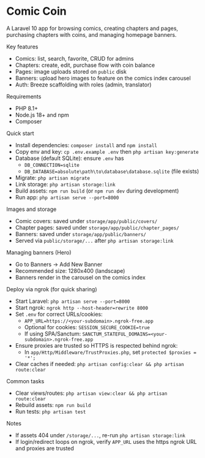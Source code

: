 # Comic Coin

A Laravel 10 app for browsing comics, creating chapters and pages, purchasing chapters with coins, and managing homepage banners.

Key features
- Comics: list, search, favorite, CRUD for admins
- Chapters: create, edit, purchase flow with coin balance
- Pages: image uploads stored on `public` disk
- Banners: upload hero images to feature on the comics index carousel
- Auth: Breeze scaffolding with roles (admin, translator)

Requirements
- PHP 8.1+
- Node.js 18+ and npm
- Composer

Quick start
- Install dependencies: `composer install` and `npm install`
- Copy env and key: `cp .env.example .env` then `php artisan key:generate`
- Database (default SQLite): ensure `.env` has
  - `DB_CONNECTION=sqlite`
  - `DB_DATABASE=absolute\path\to\database\database.sqlite` (file exists)
- Migrate: `php artisan migrate`
- Link storage: `php artisan storage:link`
- Build assets: `npm run build` (or `npm run dev` during development)
- Run app: `php artisan serve --port=8000`

Images and storage
- Comic covers: saved under `storage/app/public/covers/`
- Chapter pages: saved under `storage/app/public/chapter_pages/`
- Banners: saved under `storage/app/public/banners/`
- Served via `public/storage/...` after `php artisan storage:link`

Managing banners (Hero)
- Go to Banners → Add New Banner
- Recommended size: 1280x400 (landscape)
- Banners render in the carousel on the comics index

Deploy via ngrok (for quick sharing)
- Start Laravel: `php artisan serve --port=8000`
- Start ngrok: `ngrok http --host-header=rewrite 8000`
- Set `.env` for correct URLs/cookies:
  - `APP_URL=https://<your-subdomain>.ngrok-free.app`
  - Optional for cookies: `SESSION_SECURE_COOKIE=true`
  - If using SPA/Sanctum: `SANCTUM_STATEFUL_DOMAINS=<your-subdomain>.ngrok-free.app`
- Ensure proxies are trusted so HTTPS is respected behind ngrok:
  - In `app/Http/Middleware/TrustProxies.php`, set `protected $proxies = '*';`
- Clear caches if needed: `php artisan config:clear && php artisan route:clear`

Common tasks
- Clear views/routes: `php artisan view:clear && php artisan route:clear`
- Rebuild assets: `npm run build`
- Run tests: `php artisan test`

Notes
- If assets 404 under `/storage/...`, re-run `php artisan storage:link`
- If login/redirect loops on ngrok, verify `APP_URL` uses the https ngrok URL and proxies are trusted
